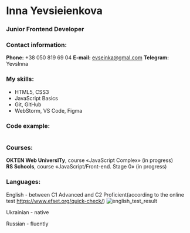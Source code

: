 # Inna Yevsieienkova

### Junior Frontend Developer

### Contact information:
**Phone:** +38 050 819 69 04
**E-mail:** evseinka@gmal.com
**Telegram:** YevsInna

### My skills:
* HTML5, CSS3
* JavaScript Basics
* Git, GitHub
* WebStorm, VS Code, Figma

### Code example:
```

```
### Courses:
**OKTEN Web UniversITy**, course «JavaScript Complex» (in progress)   
**RS Schools**, course «JavaScript/Front-end. Stage 0» (in progress)

### Languages:
English - between C1 Advanced and C2 Proficient(according to the online test https://www.efset.org/quick-check/)
![english_test_result](RS_SCHOOL/rsschool-cv/img/eng_test.png "Result of EFSET english test")


Ukrainian - native

Russian - fluently

